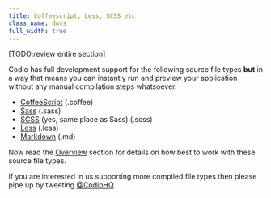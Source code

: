 ```yaml
---
title: Coffeescript, Less, SCSS etc
class_name: docs
full_width: true
---
```


[TODO:review entire section]

Codio has full development support for the following source file types **but** in a way that means you can instantly run and preview your application without any manual compilation steps whatsoever.

- [CoffeeScript](http://coffeescript.org/) (.coffee)
- [Sass](http://sass-lang.com/) (.sass)
- [SCSS](http://sass-lang.com/) (yes, same place as Sass) (.scss)
- [Less](http://lesscss.org/) (.less)
- [Markdown](http://daringfireball.net/projects/markdown/) (.md)

Now read the [Overview](../compiling/overview) section for details on how best to work with these source file types.

If you are interested in us supporting more compiled file types then please pipe up by tweeting [@CodioHQ](http://twitter.com/CodioHQ).


